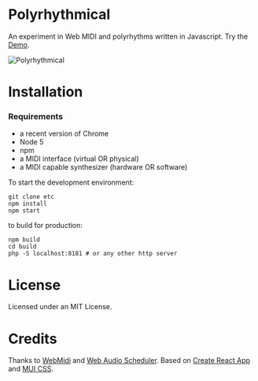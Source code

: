 # Polyrhythmical

An experiment in Web MIDI and polyrhythms written in Javascript.
Try the [Demo](https://pierlo-upitup.github.io/polyrhythmical).

![Polyrhythmical](https://raw.githubusercontent.com/pierlo-upitup/polyrhythmical/master/image.png "Polyrhythmical")


# Installation

### Requirements
- a recent version of Chrome
- Node 5
- npm
- a MIDI interface (virtual OR physical)
- a MIDI capable synthesizer (hardware OR software)

To start the development environment:

```
git clone etc
npm install
npm start
```

to build for production:

```
npm build
cd build
php -S localhost:8181 # or any other http server
```

# License

Licensed under an MIT License.

# Credits
Thanks to [WebMidi](https://github.com/cotejp/webmidi) and 
[Web Audio Scheduler](https://github.com/mohayonao/web-audio-scheduler).
Based on [Create React App](https://github.com/facebookincubator/create-react-app)
 and [MUI CSS](https://www.muicss.com).
